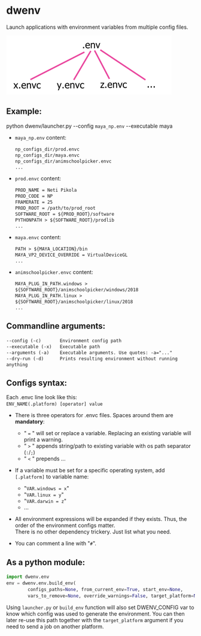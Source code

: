 # dwenv
Launch applications with environment variables from multiple config files.

![.env & .envc hierarchy][image]

[image]: hierarchy.png "files hierarchy"

## Example:
python dwenv/launcher.py --config `maya_np.env` --executable maya

* `maya_np.env` content:
    ```
    np_configs_dir/prod.envc
    np_configs_dir/maya.envc
    np_configs_dir/animschoolpicker.envc
    ...
    ```

* `prod.envc` content:
    ```
    PROD_NAME = Neti Pikola
    PROD_CODE = NP
    FRAMERATE = 25
    PROD_ROOT = /path/to/prod_root
    SOFTWARE_ROOT = ${PROD_ROOT}/software
    PYTHONPATH > ${SOFTWARE_ROOT}/prodlib
    ...
    ```

* `maya.envc` content:
    ```
    PATH > ${MAYA_LOCATION}/bin
    MAYA_VP2_DEVICE_OVERRIDE = VirtualDeviceGL
    ...
    ```

* `animschoolpicker.envc` content:
    ```
    MAYA_PLUG_IN_PATH.windows > ${SOFTWARE_ROOT}/animschoolpicker/windows/2018
    MAYA_PLUG_IN_PATH.linux > ${SOFTWARE_ROOT}/animschoolpicker/linux/2018
    ...
    ```

## Commandline arguments:
    --config (-c)       Environment config path
    --executable (-x)   Executable path
    --arguments (-a)    Executable arguments. Use quotes: -a="..."
    --dry-run (-d)      Prints resulting environment without running anything


## Configs syntax:
Each .envc line look like this:\
`ENV_NAME(.platform) [operator] value`
- There is three operators for .envc files. Spaces around them are **mandatory**:
    * " `=` " will set or replace a variable. Replacing an existing variable will print a warning.
    * " `>` " appends string/path to existing variable with os path separator (`:`/`;`)
    * " `<` " prepends ...

- If a variable must be set for a specific operating system, add `[.platform]` to variable name:
    * "`VAR.windows = x`"
    * "`VAR.linux = y`"
    * "`VAR.darwin = z`"
    * ...

- All environment expressions will be expanded if they exists. Thus, the order of the environment configs matter.\
There is no other dependency trickery. Just list what you need.

- You can comment a line with "`#`".


## As a python module:
```python
import dwenv.env
env = dwenv.env.build_env(
        configs_paths=None, from_current_env=True, start_env=None,
        vars_to_remove=None, override_warnings=False, target_platform=None)
```
Using `launcher.py` or `build_env` function will also set DWENV_CONFIG var to know which config was used to generate the environment. You can then later re-use this path together with the `target_platform` argument if you need to send a job on another platform.
